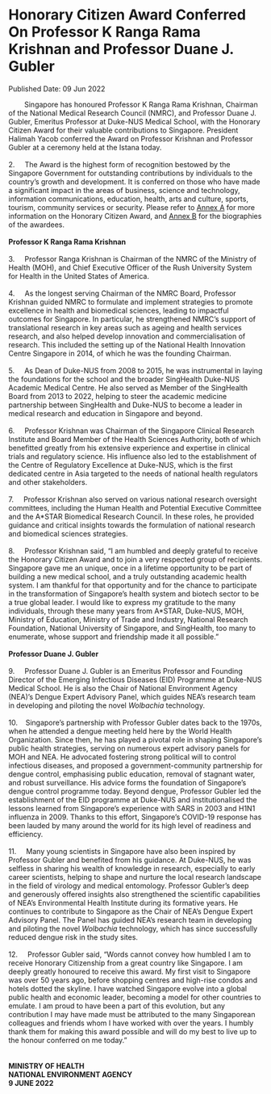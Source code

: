 <html>
    <meta http-equiv="Content-Type" content="text/html; charset=utf-8"/>
    <meta charset="utf-8"/>
    <title>Honorary Citizen Award Conferred On Professor K Ranga Rama Krishnan and Professor Duane J. Gubler</title>
    <body><h1>Honorary Citizen Award Conferred On Professor K Ranga Rama Krishnan and Professor Duane J. Gubler</h1>
    <p>Published Date: 09 Jun 2022</p> &nbsp; &nbsp; &nbsp; &nbsp; Singapore has honoured Professor K Ranga Rama Krishnan, Chairman of the National Medical Research Council (NMRC), and Professor Duane J. Gubler, Emeritus Professor at Duke-NUS Medical School, with the Honorary Citizen Award for their valuable contributions to Singapore. President Halimah Yacob conferred the Award on Professor Krishnan and Professor Gubler at a ceremony held at the Istana today.<br><br>2.&nbsp; &nbsp; &nbsp;The Award is the highest form of recognition bestowed by the Singapore Government for outstanding contributions by individuals to the country’s growth and development. It is conferred on those who have made a significant impact in the areas of business, science and technology, information communications, education, health, arts and culture, sports, tourism, community services or security. Please refer to <a href="/docs/librariesprovider5/default-document-library/annex-a8d97e745b06543ff9ba77b949d46f7da.pdf?sfvrsn=46f2a460_0" title="Annex A">Annex A</a>&nbsp;for more information on the Honorary Citizen Award, and <a href="/docs/librariesprovider5/default-document-library/annex-b2fd5591f985e40ce9e563df8d3633649.pdf?sfvrsn=8a8b1998_0" title="Annex B">Annex B</a>&nbsp;for the biographies of the awardees.<br><br><strong>Professor K Ranga Rama Krishnan<br></strong><br>3.&nbsp; &nbsp; &nbsp;Professor Ranga Krishnan is Chairman of the NMRC of the Ministry of Health (MOH), and Chief Executive Officer of the Rush University System for Health in the United States of America.&nbsp;<br><br>4.&nbsp; &nbsp; &nbsp;As the longest serving Chairman of the NMRC Board, Professor Krishnan guided NMRC to formulate and implement strategies to promote excellence in health and biomedical sciences, leading to impactful outcomes for Singapore. In particular, he strengthened NMRC’s support of translational research in key areas such as ageing and health services research, and also helped develop innovation and commercialisation of research. This included the setting up of the National Health Innovation Centre Singapore in 2014, of which he was the founding Chairman.&nbsp;&nbsp;<br><br>5.&nbsp; &nbsp; &nbsp;As Dean of Duke-NUS from 2008 to 2015, he was instrumental in laying the foundations for the school and the broader SingHealth Duke-NUS Academic Medical Centre. He also served as Member of the SingHealth Board from 2013 to 2022, helping to steer the academic medicine partnership between SingHealth and Duke-NUS to become a leader in medical research and education in Singapore and beyond.<br><br>6.&nbsp; &nbsp; &nbsp;Professor Krishnan was Chairman of the Singapore Clinical Research Institute and Board Member of the Health Sciences Authority, both of which benefitted greatly from his extensive experience and expertise in clinical trials and regulatory science. His influence also led to the establishment of the Centre of Regulatory Excellence at Duke-NUS, which is the first dedicated centre in Asia targeted to the needs of national health regulators and other stakeholders.&nbsp;<br><br>7.&nbsp; &nbsp; &nbsp;Professor Krishnan also served on various national research oversight committees, including the Human Health and Potential Executive Committee and the A*STAR Biomedical Research Council. In these roles, he provided guidance and critical insights towards the formulation of national research and biomedical sciences strategies.<br><br>8.&nbsp; &nbsp; &nbsp;Professor Krishnan said, “I am humbled and deeply grateful to receive the Honorary Citizen Award and to join a very respected group of recipients. Singapore gave me an unique, once in a lifetime opportunity to be part of building a new medical school, and a truly outstanding academic health system. I am thankful for that opportunity and for the chance to participate in the transformation of Singapore’s health system and biotech sector to be a true global leader. I would like to express my gratitude to the many individuals, through these many years from A*STAR, Duke-NUS, MOH, Ministry of Education, Ministry of Trade and Industry, National Research Foundation, National University of Singapore, and SingHealth, too many to enumerate, whose support and friendship made it all possible.”<br><br><strong>Professor Duane J. Gubler&nbsp;<br></strong><br>9.&nbsp; &nbsp; &nbsp;Professor Duane J. Gubler is an Emeritus Professor and Founding Director of the Emerging Infectious Diseases (EID) Programme at Duke-NUS Medical School. He is also the Chair of National Environment Agency (NEA)’s Dengue Expert Advisory Panel, which guides NEA’s research team in developing and piloting the novel <em>Wolbachia</em> technology.<br><br>10.&nbsp; &nbsp; Singapore’s partnership with Professor Gubler dates back to the 1970s, when he attended a dengue meeting held here by the World Health Organization. Since then, he has played a pivotal role in shaping Singapore’s public health strategies, serving on numerous expert advisory panels for MOH and NEA. He advocated fostering strong political will to control infectious diseases, and proposed a government-community partnership for dengue control, emphasising public education, removal of stagnant water, and robust surveillance. His advice forms the foundation of Singapore’s dengue control programme today. Beyond dengue, Professor Gubler led the establishment of the EID programme at Duke-NUS and institutionalised the lessons learned from Singapore’s experience with SARS in 2003 and H1N1 influenza in 2009. Thanks to this effort, Singapore’s COVID-19 response has been lauded by many around the world for its high level of readiness and efficiency.&nbsp;&nbsp;<br><br>11.&nbsp; &nbsp; &nbsp;Many young scientists in Singapore have also been inspired by Professor Gubler and benefited from his guidance. At Duke-NUS, he was selfless in sharing his wealth of knowledge in research, especially to early career scientists, helping to shape and nurture the local research landscape in the field of virology and medical entomology. Professor Gubler’s deep and generously offered insights also strengthened the scientific capabilities of NEA’s Environmental Health Institute during its formative years. He continues to contribute to Singapore as the Chair of NEA’s Dengue Expert Advisory Panel. The Panel has guided NEA’s research team in developing and piloting the novel <em>Wolbachia</em> technology, which has since successfully reduced dengue risk in the study sites.<br><br>12.&nbsp; &nbsp; &nbsp;Professor Gubler said, “Words cannot convey how humbled I am to receive Honorary Citizenship from a great country like Singapore. I am deeply greatly honoured to receive this award. My first visit to Singapore was over 50 years ago, before shopping centres and high-rise condos and hotels dotted the skyline. I have watched Singapore evolve into a global public health and economic leader, becoming a model for other countries to emulate. I am proud to have been a part of this evolution, but any contribution I may have made must be attributed to the many Singaporean colleagues and friends whom I have worked with over the years. I humbly thank them for making this award possible and will do my best to live up to the honour conferred on me today.”<br><br><br><strong>MINISTRY OF HEALTH&nbsp;<br>NATIONAL ENVIRONMENT AGENCY<br>9 JUNE 2022</strong><br><div><br></div></body>
</html>